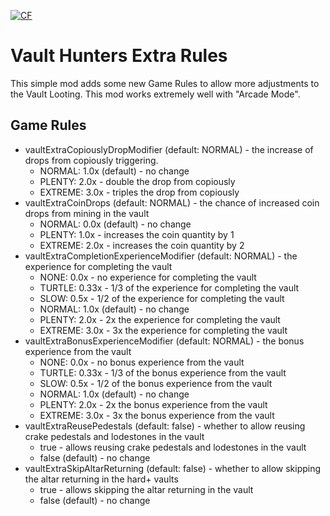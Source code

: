 <a href="https://www.curseforge.com/minecraft/mc-mods/vault-hunters-extra-game-rules"><img src="http://cf.way2muchnoise.eu/917565.svg" alt="CF"></a>

# Vault Hunters Extra Rules

This simple mod adds some new Game Rules to allow more adjustments to the Vault Looting.
This mod works extremely well with "Arcade Mode".

## Game Rules
- vaultExtraCopiouslyDropModifier (default: NORMAL) - the increase of drops from copiously triggering. 
  - NORMAL: 1.0x (default) - no change
  - PLENTY: 2.0x - double the drop from copiously
  - EXTREME: 3.0x - triples the drop from copiously
- vaultExtraCoinDrops (default: NORMAL) - the chance of increased coin drops from mining in the vault
  - NORMAL: 0.0x (default) - no change
  - PLENTY: 1.0x - increases the coin quantity by 1
  - EXTREME: 2.0x - increases the coin quantity by 2
- vaultExtraCompletionExperienceModifier (default: NORMAL) - the experience for completing the vault
  - NONE: 0.0x - no experience for completing the vault
  - TURTLE: 0.33x - 1/3 of the experience for completing the vault
  - SLOW: 0.5x - 1/2 of the experience for completing the vault
  - NORMAL: 1.0x (default) - no change
  - PLENTY: 2.0x - 2x the experience for completing the vault
  - EXTREME: 3.0x - 3x the experience for completing the vault
- vaultExtraBonusExperienceModifier (default: NORMAL) - the bonus experience from the vault
  - NONE: 0.0x - no bonus experience from the vault
  - TURTLE: 0.33x - 1/3 of the bonus experience from the vault
  - SLOW: 0.5x - 1/2 of the bonus experience from the vault
  - NORMAL: 1.0x (default) - no change
  - PLENTY: 2.0x - 2x the bonus experience from the vault
  - EXTREME: 3.0x - 3x the bonus experience from the vault
- vaultExtraReusePedestals (default: false) - whether to allow reusing crake pedestals and lodestones in the vault
  - true - allows reusing crake pedestals and lodestones in the vault
  - false (default) - no change
- vaultExtraSkipAltarReturning (default: false) - whether to allow skipping the altar returning in the hard+ vaults
  - true - allows skipping the altar returning in the vault
  - false (default) - no change